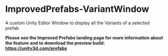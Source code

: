 # ImprovedPrefabs-VariantWindow
A custom Unity Editor Window to display all the Variants of a selected prefab

**Please see the Improved Prefabs landing page for more information about the feature and to download the preview build: https://unity3d.com/prefabs**
